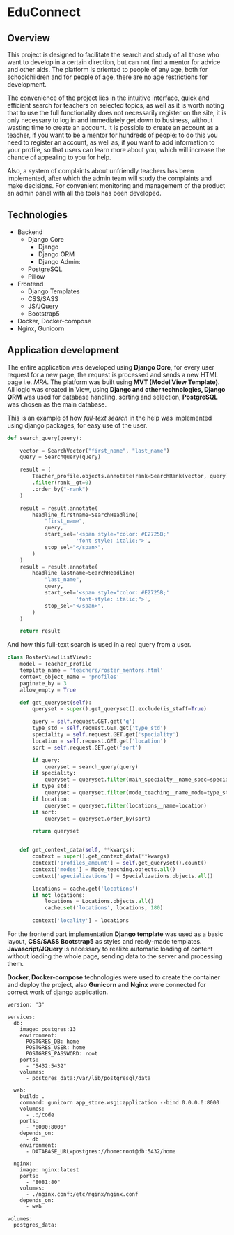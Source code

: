# EduConnect

## Overview

This project is designed to facilitate the search and study of all those who want to develop in a certain direction, but can not find a mentor for advice and other aids. The platform is oriented to people of any age, both for schoolchildren and for people of age, there are no age restrictions for development. 

The convenience of the project lies in the intuitive interface, quick and efficient search for teachers on selected topics, as well as it is worth noting that to use the full functionality does not necessarily register on the site, it is only necessary to log in and immediately get down to business, without wasting time to create an account. It is possible to create an account as a teacher, if you want to be a mentor for hundreds of people: to do this you need to register an account, as well as, if you want to add information to your profile, so that users can learn more about you, which will increase the chance of appealing to you for help. 

Also, a system of complaints about unfriendly teachers has been implemented, after which the admin team will study the complaints and make decisions. For convenient monitoring and management of the product an admin panel with all the tools has been developed.

## Technologies

+ Backend
  + Django Core
    + Django
    + Django ORM
    + Django Admin:
  + PostgreSQL
  + Pillow
+ Frontend
  + Django Templates
  + CSS/SASS
  + JS/JQuery
  + Bootstrap5
+ Docker, Docker-compose
+ Nginx, Gunicorn

## Application development 
The entire application was developed using __Django Core__, for every user request for a new page, the request is processed and sends a new HTML page i.e. _MPA_. The platform was built using __MVT (Model View Template)__. All logic was created in View, using __Django and other technologies, Django ORM__ was used for database handling, sorting and selection, __PostgreSQL__ was chosen as the main database. 

This is an example of how _full-text search_ in the help was implemented using django packages, for easy use of the user.

``` python
def search_query(query):

    vector = SearchVector("first_name", "last_name")
    query = SearchQuery(query)

    result = (
        Teacher_profile.objects.annotate(rank=SearchRank(vector, query))
        .filter(rank__gt=0)
        .order_by("-rank")
    )

    result = result.annotate(
        headline_firstname=SearchHeadline(
            "first_name",
            query,
            start_sel='<span style="color: #E2725B;'
                      'font-style: italic;">',
            stop_sel="</span>",
        )
    )
    result = result.annotate(
        headline_lastname=SearchHeadline(
            "last_name",
            query,
            start_sel='<span style="color: #E2725B;'
                      'font-style: italic;">',
            stop_sel="</span>",
        )
    )

    return result
```
And how this full-text search is used in a real query from a user.
```python
class RosterView(ListView):
    model = Teacher_profile
    template_name = 'teachers/roster_mentors.html'
    context_object_name = 'profiles'
    paginate_by = 3
    allow_empty = True

    def get_queryset(self):
        queryset = super().get_queryset().exclude(is_staff=True)

        query = self.request.GET.get('q')
        type_std = self.request.GET.get('type_std')
        speciality = self.request.GET.get('speciality')
        location = self.request.GET.get('location')
        sort = self.request.GET.get('sort')

        if query:
            queryset = search_query(query)
        if speciality:
            queryset = queryset.filter(main_specialty__name_spec=speciality)
        if type_std:
            queryset = queryset.filter(mode_teaching__name_mode=type_std)
        if location:
            queryset = queryset.filter(locations__name=location)
        if sort:
            queryset = queryset.order_by(sort)

        return queryset


    def get_context_data(self, **kwargs):
        context = super().get_context_data(**kwargs)
        context['profiles_amount'] = self.get_queryset().count()
        context['modes'] = Mode_teaching.objects.all()
        context['specializations'] = Specializations.objects.all()

        locations = cache.get('locations')
        if not locations:
            locations = Locations.objects.all()
            cache.set('locations', locations, 180)

        context['locality'] = locations

```

For the frontend part implementation __Django template__ was used as a basic layout, __CSS/SASS Bootstrap5__ as styles and ready-made templates. __Javascript/JQuery__ is necessary to realize automatic loading of content without loading the whole page, sending data to the server and processing them. 

__Docker, Docker-compose__ technologies were used to create the container and deploy the project, also __Gunicorn__ and __Nginx__ were connected for correct work of django application.

```
version: '3'

services:
  db:
    image: postgres:13
    environment:
      POSTGRES_DB: home
      POSTGRES_USER: home
      POSTGRES_PASSWORD: root
    ports:
      - "5432:5432"
    volumes:
      - postgres_data:/var/lib/postgresql/data

  web:
    build: .
    command: gunicorn app_store.wsgi:application --bind 0.0.0.0:8000
    volumes:
      - .:/code
    ports:
      - "8000:8000"
    depends_on:
      - db
    environment:
      - DATABASE_URL=postgres://home:root@db:5432/home

  nginx:
    image: nginx:latest
    ports:
      - "8081:80"
    volumes:
      - ./nginx.conf:/etc/nginx/nginx.conf
    depends_on:
      - web

volumes:
  postgres_data:
```